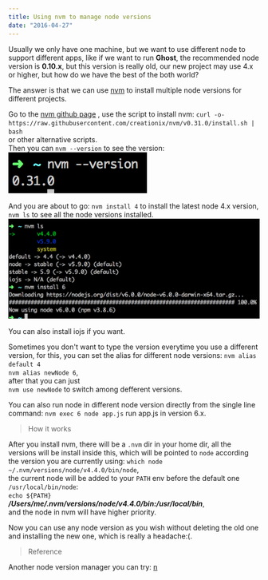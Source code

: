 ```yaml
---
title: Using nvm to manage node versions
date: "2016-04-27"
---
```


Usually we only have one machine, but we want to use different node to support different apps, like if we want to run **Ghost**, the recommended node version is __0.10.x__, but this version is really old, our new project may use 4.x or higher, but how do we have the best of the both world?

The answer is that we can use [nvm](https://github.com/creationix/nvm) to install multiple node versions for different projects.

Go to the [nvm github page](https://github.com/creationix/nvm) , use the script to install nvm:
`curl -o- https://raw.githubusercontent.com/creationix/nvm/v0.31.0/install.sh | bash`  
or other alternative scripts.  
Then you can `nvm --version` to see the version:
![nvm version](../assets/images/2016/04/Screen-Shot-2016-04-27-at-5-59-26-PM.png)

And you are about to go: 
`nvm install 4` to install the latest node 4.x version,  
`nvm ls` to see all the node versions installed.
![nvm ls](../assets/images/2016/04/Screen-Shot-2016-04-27-at-5-58-44-PM-1.png)

You can also install iojs if you want.

Sometimes you don't want to type the version everytime you use a different version, for this, you can set the alias for different node versions:
`nvm alias default 4`  
`nvm alias newNode 6`,   
after that you can just  
`nvm use newNode` to switch among defferent versions.

You can also run node in different node version directly from the single line command: 
`nvm exec 6 node app.js` run app.js in version 6.x.

>How it works

After you install nvm, there will be a `.nvm` dir in your home dir, all the versions will be install inside this, which will be pointed to `node` according the version you are currently using:
`which node`  
`~/.nvm/versions/node/v4.4.0/bin/node`,   
the current node will be added to your `PATH` env before the default one `/usr/local/bin/node`:  
`echo ${PATH}`  
**_/Users/me/.nvm/versions/node/v4.4.0/bin:/usr/local/bin_**,   
and the node in nvm will have higher priority.

Now you can use any node version as you wish without deleting the old one and installing the new one, which is really a headache:(.

>Reference  

Another node version manager you can try: [n](https://github.com/tj/n)
